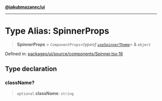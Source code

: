 [**@jakubmazanec/ui**](../README.md)

---

# Type Alias: SpinnerProps

> **SpinnerProps** = `ComponentProps`\<_typeof_
> [`useSpinnerTheme`](../variables/useSpinnerTheme.md)\> & `object`

Defined in:
[packages/ui/source/components/Spinner.tsx:16](https://github.com/jakubmazanec/tools/blob/acfa246dbb1035f65efb7fa114167a3cbefca108/packages/ui/source/components/Spinner.tsx#L16)

## Type declaration

### className?

> `optional` **className**: `string`
